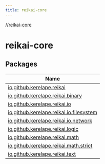 ```yaml
---
title: reikai-core
---
```

//[reikai-core](index.html)



# reikai-core



## Packages


| Name |
|---|
| [io.github.kerelape.reikai](reikai-core/io.github.kerelape.reikai/index.html) |
| [io.github.kerelape.reikai.binary](reikai-core/io.github.kerelape.reikai.binary/index.html) |
| [io.github.kerelape.reikai.io](reikai-core/io.github.kerelape.reikai.io/index.html) |
| [io.github.kerelape.reikai.io.filesystem](reikai-core/io.github.kerelape.reikai.io.filesystem/index.html) |
| [io.github.kerelape.reikai.io.network](reikai-core/io.github.kerelape.reikai.io.network/index.html) |
| [io.github.kerelape.reikai.logic](reikai-core/io.github.kerelape.reikai.logic/index.html) |
| [io.github.kerelape.reikai.math](reikai-core/io.github.kerelape.reikai.math/index.html) |
| [io.github.kerelape.reikai.math.strict](reikai-core/io.github.kerelape.reikai.math.strict/index.html) |
| [io.github.kerelape.reikai.text](reikai-core/io.github.kerelape.reikai.text/index.html) |

